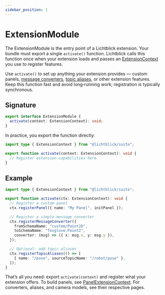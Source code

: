 ```yaml
---
sidebar_position: 1
---
```


# ExtensionModule

The ExtensionModule is the entry point of a Lichtblick extension. Your bundle must export a single `activate()` function. Lichtblick calls this function once when your extension loads and passes an [ExtensionContext](./extension-context) you use to register features.

Use `activate()` to set up anything your extension provides — custom panels, [message converters](./message-converters), [topic aliases](./topic-aliases), or other extension features. Keep this function fast and avoid long‑running work; registration is typically synchronous.

## Signature

```ts
export interface ExtensionModule {
  activate(context: ExtensionContext): void;
}
```

In practice, you export the function directly:

```ts
import type { ExtensionContext } from "@lichtblick/suite";

export function activate(context: ExtensionContext): void {
  // Register extension capabilities here
}
```

## Example

```ts
import type { ExtensionContext } from "@lichtblick/suite";

export function activate(ctx: ExtensionContext): void {
  // Register a custom panel
  ctx.registerPanel({ name: "My Panel", initPanel });

  // Register a simple message converter
  ctx.registerMessageConverter({
    fromSchemaName: "custom/Point2D",
    toSchemaName: "foxglove.Point2",
    converter: (msg) => ({ x: msg.x, y: msg.y }),
  });

  // Optional: add topic aliases
  ctx.registerTopicAliases(() => [
    { name: "/pose", sourceTopicName: "/robot/pose" },
  ]);
}
```

That’s all you need: export `activate(context)` and register what your extension offers. To build panels, see [PanelExtensionContext](./panel-extension-context). For converters, aliases, and camera models, see their respective pages.
